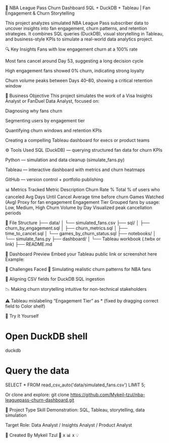 🏀 NBA League Pass Churn Dashboard
SQL + DuckDB + Tableau | Fan Engagement & Churn Storytelling

This project analyzes simulated NBA League Pass subscriber data to uncover insights into fan engagement, churn patterns, and retention strategies. It combines SQL queries (DuckDB), visual storytelling in Tableau, and business-style KPIs to simulate a real-world data analytics project.

🔍 Key Insights
Fans with low engagement churn at a 100% rate

Most fans cancel around Day 53, suggesting a long decision cycle

High engagement fans showed 0% churn, indicating strong loyalty

Churn volume peaks between Days 40–80, showing a critical retention window

🧠 Business Objective
This project simulates the work of a Visa Insights Analyst or FanDuel Data Analyst, focused on:

Diagnosing why fans churn

Segmenting users by engagement tier

Quantifying churn windows and retention KPIs

Creating a compelling Tableau dashboard for execs or product teams

⚙️ Tools Used
SQL (DuckDB) — querying structured fan data for churn KPIs

Python — simulation and data cleanup (simulate_fans.py)

Tableau — interactive dashboard with metrics and churn heatmaps

GitHub — version control + portfolio publishing

📊 Metrics Tracked
Metric	Description
Churn Rate %	Total % of users who canceled
Avg Days Until Cancel	Average time before churn
Games Watched (Avg)	Proxy for fan engagement
Engagement Tier	Grouped fans by usage: Low, Medium, High
Churn Volume by Day	Visualized peak cancellation periods

📁 File Structure
├── data/
│   └── simulated_fans.csv
├── sql/
│   ├── churn_by_engagement.sql
│   ├── churn_metrics.sql
│   ├── time_to_cancel.sql
│   └── games_by_churn_status.sql
├── notebooks/
│   └── simulate_fans.py
├── dashboard/
│   └── Tableau workbook (.twbx or link)
├── README.md

📌 Dashboard Preview
Embed your Tableau public link or screenshot here
Example:

📂 Challenges Faced
🧮 Simulating realistic churn patterns for NBA fans

🔁 Aligning CSV fields for DuckDB SQL ingestion

📉 Making churn storytelling intuitive for non-technical stakeholders

⚠️ Tableau mislabeling “Engagement Tier” as * (fixed by dragging correct field to Color shelf)

🚀 Try It Yourself
# Open DuckDB shell
duckdb

# Query the data
SELECT * FROM read_csv_auto('data/simulated_fans.csv') LIMIT 5;

Or clone and explore:
git clone https://github.com/Mykeil-tzul/nba-leaguepass-churn-dashboard.git

💼 Project Type
Skill Demonstration: SQL, Tableau, storytelling, data simulation

Target Role: Data Analyst / Insights Analyst / Product Analyst

👤 Created By
Mykeil Tzul 🏀 x 📊 x 💡
